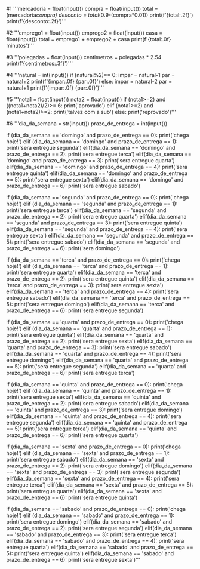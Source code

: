 #1
'''mercadoria = float(input())
compra = float(input())
total = (mercadoria*compra)
desconto = total*(0.9-(compra*0.01))
print(f'{total:.2f}')
print(f'{desconto:.2f}')'''


#2
'''emprego1 = float(input())
emprego2 = float(input())
casa = float(input())
total = emprego1 + emprego2 + casa
print(f'{total:.0f} minutos')'''


#3
'''polegadas = float(input())
centimetros = polegadas * 2.54
print(f'{centimetros:.3f}')'''

#4
'''natural = int(input())
if (natural%2)== 0: 
   impar = natural-1
   par = natural+2
   print(f'{impar:.0f} {par:.0f}')
else:
   impar = natural-2
   par = natural+1
   print(f'{impar:.0f} {par:.0f}')'''
   
   
#5
'''nota1 = float(input())
nota2 = float(input())
if  (nota1>=2) and ((nota1+nota2)/2)>= 6:
     print('aprovado')
elif (nota1>=2) and (nota1+nota2)>=2:
        print('talvez com a sub')
else:
 print('reprovado')'''
 
 
#6
'''dia_da_semana = str(input())
prazo_de_entrega = int(input())

if (dia_da_semana == 'domingo' and prazo_de_entrega == 0):
    print('chega hoje!')
elif (dia_da_semana == 'domingo' and prazo_de_entrega == 1):
     print('sera entregue segunda')
elif(dia_da_semana == 'domingo' and prazo_de_entrega == 2):
     print('sera entregue terca')
elif(dia_da_semana == 'domingo' and prazo_de_entrega == 3):
     print('sera entregue quarta')
elif(dia_da_semana == 'domingo' and prazo_de_entrega == 4):
     print('sera entregue quinta')
elif(dia_da_semana == 'domingo' and prazo_de_entrega == 5):
     print('sera entregue sexta')
elif(dia_da_semana == 'domingo' and prazo_de_entrega == 6):
     print('sera entregue sabado')

if (dia_da_semana == 'segunda' and prazo_de_entrega == 0):
    print('chega hoje!')
elif (dia_da_semana == 'segunda' and prazo_de_entrega == 1):
     print('sera entregue terca')
elif(dia_da_semana == 'segunda' and prazo_de_entrega == 2):
     print('sera entregue quarta')
elif(dia_da_semana == 'segunda' and prazo_de_entrega == 3):
     print('sera entregue quinta')
elif(dia_da_semana == 'segunda' and prazo_de_entrega == 4):
     print('sera entregue sexta')
elif(dia_da_semana == 'segunda' and prazo_de_entrega == 5):
     print('sera entregue sabado')
elif(dia_da_semana == 'segunda' and prazo_de_entrega == 6):
     print('sera domingo')


if (dia_da_semana == 'terca' and prazo_de_entrega == 0):
    print('chega hoje!')
elif (dia_da_semana == 'terca' and prazo_de_entrega == 1):
     print('sera entregue quarta')
elif(dia_da_semana == 'terca' and prazo_de_entrega == 2):
     print('sera entregue quinta')
elif(dia_da_semana == 'terca' and prazo_de_entrega == 3):
     print('sera entregue sexta')
elif(dia_da_semana == 'terca' and prazo_de_entrega == 4):
     print('sera entregue sabado')
elif(dia_da_semana == 'terca' and prazo_de_entrega == 5):
     print('sera entregue domingo')
elif(dia_da_semana == 'terca' and prazo_de_entrega == 6):
     print('sera entregue segunda')


if (dia_da_semana == 'quarta' and prazo_de_entrega == 0):
    print('chega hoje!')
elif (dia_da_semana == 'quarta' and prazo_de_entrega == 1):
     print('sera entregue quinta')
elif(dia_da_semana == 'quarta' and prazo_de_entrega == 2):
     print('sera entregue sexta')
elif(dia_da_semana == 'quarta' and prazo_de_entrega == 3):
     print('sera entregue sabado')
elif(dia_da_semana == 'quarta' and prazo_de_entrega == 4):
     print('sera entregue domingo')
elif(dia_da_semana == 'quarta' and prazo_de_entrega == 5):
     print('sera entregue segunda')
elif(dia_da_semana == 'quarta' and prazo_de_entrega == 6):
     print('sera entregue terca')

if (dia_da_semana == 'quinta' and prazo_de_entrega == 0):
    print('chega hoje!')
elif (dia_da_semana == 'quinta' and prazo_de_entrega == 1):
     print('sera entregue sexta')
elif(dia_da_semana == 'quinta' and prazo_de_entrega == 2):
     print('sera entregue sabado')
elif(dia_da_semana == 'quinta' and prazo_de_entrega == 3):
     print('sera entregue domingo')
elif(dia_da_semana == 'quinta' and prazo_de_entrega == 4):
     print('sera entregue segunda')
elif(dia_da_semana == 'quinta' and prazo_de_entrega == 5):
     print('sera entregue terca')
elif(dia_da_semana == 'quinta' and prazo_de_entrega == 6):
     print('sera entregue quarta')


if (dia_da_semana == 'sexta' and prazo_de_entrega == 0):
    print('chega hoje!')
elif (dia_da_semana == 'sexta' and prazo_de_entrega == 1):
     print('sera entregue sabado')
elif(dia_da_semana == 'sexta' and prazo_de_entrega == 2):
     print('sera entregue domingo')
elif(dia_da_semana == 'sexta' and prazo_de_entrega == 3):
     print('sera entregue segunda')
elif(dia_da_semana == 'sexta' and prazo_de_entrega == 4):
     print('sera entregue terca')
elif(dia_da_semana == 'sexta' and prazo_de_entrega == 5):
     print('sera entregue quarta')
elif(dia_da_semana == 'sexta' and prazo_de_entrega == 6):
     print('sera entregue quinta')


if (dia_da_semana == 'sabado' and prazo_de_entrega == 0):
    print('chega hoje!')
elif (dia_da_semana == 'sabado' and prazo_de_entrega == 1):
     print('sera entregue domingo')
elif(dia_da_semana == 'sabado' and prazo_de_entrega == 2):
     print('sera entregue segunda')
elif(dia_da_semana == 'sabado' and prazo_de_entrega == 3):
     print('sera entregue terca')
elif(dia_da_semana == 'sabado' and prazo_de_entrega == 4):
     print('sera entregue quarta')
elif(dia_da_semana == 'sabado' and prazo_de_entrega == 5):
     print('sera entregue quinta')
elif(dia_da_semana == 'sabado' and prazo_de_entrega == 6):
     print('sera entregue sexta')'''

